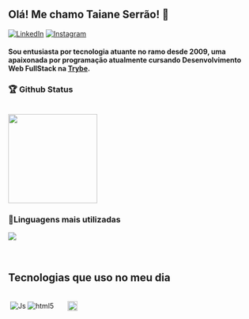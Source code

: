 ## Olá! Me chamo Taiane Serrão! 👋
[![LinkedIn](https://img.shields.io/badge/LinkedIn-0077B5?style=for-the-badge&logo=linkedin&logoColor=white)](https://www.linkedin.com/in/taiane-serrao)
[![Instagram](https://img.shields.io/badge/Instagram-E4405F?style=for-the-badge&logo=instagram&logoColor=white)](https://www.instagram.com/taaiserrao/)

#### Sou entusiasta por tecnologia atuante no ramo desde 2009, uma apaixonada por programação atualmente cursando Desenvolvimento Web FullStack na [Trybe](https://betrybe.com).

### 🏆 Github Status
<div style="display: inline_block"><br/>
  <img height="180em" src="https://github-readme-stats.vercel.app/api?username=taiserrao&show_icons=true&theme=tokyonight&include_all_commits=true&count_private=true"/>

### 🥇Linguagens mais utilizadas
  <img src="https://github-readme-stats.vercel.app/api/top-langs/?username=taiserrao&layout=compact&langs_count=7&theme=tokyonight"/>
</div>

<br/>
<br/>

## Tecnologias que uso no meu dia
<div style="display: inline_block"><br/>
<img align="center" alt="" src="https://img.shields.io/badge/GIT-E44C30?style=for-the-badge&logo=git&logoColor=white"/>
<img align="center" alt="Js" src="https://img.shields.io/badge/JavaScript-F7DF1E?style=for-the-badge&logo=javascript&logoColor=black"/>
<img align="center" alt="html5" src="https://img.shields.io/badge/HTML5-E34F26?style=for-the-badge&logo=html5&logoColor=white"/>
<img align="center" alt="" src="https://img.shields.io/badge/CSS3-1572B6?style=for-the-badge&logo=css3&logoColor=white"/>
<img align="center" alt="" src="https://img.shields.io/badge/Bootstrap-563D7C?style=for-the-badge&logo=bootstrap&logoColor=white"/>
<img align="center" alt="" src="https://img.shields.io/badge/TypeScript-007ACC?style=for-the-badge&logo=typescript&logoColor=white"/>
<img align="center" alt="" src="https://img.shields.io/badge/React-20232A?style=for-the-badge&logo=react&logoColor=61DAFB"/>
<img align="center" alt="" src="https://img.shields.io/badge/Redux-593D88?style=for-the-badge&logo=redux&logoColor=white"/>
<img align="center" alt="" src="https://img.shields.io/badge/Node.js-43853D?style=for-the-badge&logo=node.js&logoColor=white"/>
<img align="center" alt="" height="20"src="https://www.docker.com/wp-content/uploads/2022/03/Docker-Logo-White-RGB_Horizontal.png"/>
<img align="center" alt="" src="https://img.shields.io/badge/MySQL-00000F?style=for-the-badge&logo=mysql&logoColor=white"/>
<img align="center" alt="" src="https://img.shields.io/badge/sequelize-323330?style=for-the-badge&logo=sequelize&logoColor=blue"/>
<img align="center" alt="" src="https://img.shields.io/badge/Jest-323330?style=for-the-badge&logo=Jest&logoColor=white"/>
<img align="center" alt="" src="https://img.shields.io/badge/Figma-F24E1E?style=for-the-badge&logo=figma&logoColor=white"/>
<img align="center" alt="" src="https://img.shields.io/badge/Wordpress-21759B?style=for-the-badge&logo=wordpress&logoColor=white"/>
<img align="center" alt="" src="https://img.shields.io/badge/Linux-FCC624?style=for-the-badge&logo=linux&logoColor=black"/>
<img align="center" alt="" src="https://img.shields.io/badge/GNU%20Bash-4EAA25?style=for-the-badge&logo=GNU%20Bash&logoColor=white"/>
<img align="center" alt="" src="https://img.shields.io/badge/Kali_Linux-557C94?style=for-the-badge&logo=kali-linux&logoColor=white"/>
<img align="center" alt="" src="https://img.shields.io/badge/Ubuntu-E95420?style=for-the-badge&logo=ubuntu&logoColor=white"/>
<img align="center" alt="" src=""/>
</div>
